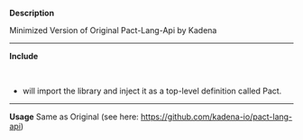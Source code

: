 <b>Description</b>

Minimized Version of Original Pact-Lang-Api by Kadena

--------------------------------------------------------

<b>Include</b>

<script src="https://cdn.jsdelivr.net/gh/openaccess-id/pact@main/pact-min.js" defer></script><br>
- will import the library and inject it as a top-level definition called Pact.

------------------

<b>Usage</b>
Same as Original (see here: https://github.com/kadena-io/pact-lang-api)
